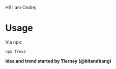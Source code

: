Hi! I am Ondrej

# Usage

Via npx:

```
npx freaz
```

**Idea and trend started by Tierney (@bitandbang)**

